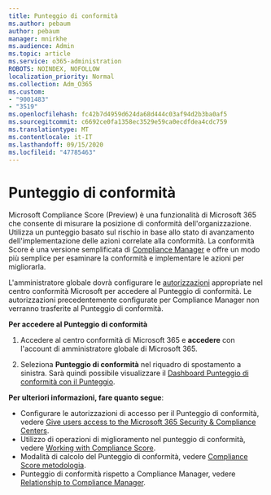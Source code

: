 ```yaml
---
title: Punteggio di conformità
ms.author: pebaum
author: pebaum
manager: mnirkhe
ms.audience: Admin
ms.topic: article
ms.service: o365-administration
ROBOTS: NOINDEX, NOFOLLOW
localization_priority: Normal
ms.collection: Adm_O365
ms.custom:
- "9001483"
- "3519"
ms.openlocfilehash: fc42b7d4959d624da68d444c03af94d2b3ba0af5
ms.sourcegitcommit: c6692ce0fa1358ec3529e59ca0ecdfdea4cdc759
ms.translationtype: MT
ms.contentlocale: it-IT
ms.lasthandoff: 09/15/2020
ms.locfileid: "47785463"
---
```

# <a name="compliance-score"></a>Punteggio di conformità

Microsoft Compliance Score (Preview) è una funzionalità di Microsoft 365 che consente di misurare la posizione di conformità dell'organizzazione. Utilizza un punteggio basato sul rischio in base allo stato di avanzamento dell'implementazione delle azioni correlate alla conformità.   La conformità Score è una versione semplificata di [Compliance Manager](https://docs.microsoft.com/microsoft-365/compliance/compliance-manager-overview) e offre un modo più semplice per esaminare la conformità e implementare le azioni per migliorarla. 

L'amministratore globale dovrà configurare le [autorizzazioni](https://docs.microsoft.com/microsoft-365/security/office-365-security/permissions-in-the-security-and-compliance-center) appropriate nel centro conformità Microsoft per accedere al Punteggio di conformità.  Le autorizzazioni precedentemente configurate per Compliance Manager non verranno trasferite al Punteggio di conformità.

**Per accedere al Punteggio di conformità**

1. Accedere al centro conformità di Microsoft 365 e **accedere** con l'account di amministratore globale di Microsoft 365.

2. Seleziona **Punteggio di conformità** nel riquadro di spostamento a sinistra. Sarà quindi possibile visualizzare il [Dashboard Punteggio di conformità con il Punteggio](https://docs.microsoft.com/microsoft-365/compliance/compliance-score-setup#understand-the-compliance-score-dashboard).
 

**Per ulteriori informazioni, fare quanto segue**:

- Configurare le autorizzazioni di accesso per il Punteggio di conformità, vedere [Give users access to the Microsoft 365 Security & Compliance Centers](https://docs.microsoft.com/microsoft-365/security/office-365-security/grant-access-to-the-security-and-compliance-center).
- Utilizzo di operazioni di miglioramento nel punteggio di conformità, vedere  [Working with Compliance Score](https://docs.microsoft.com/microsoft-365/compliance/working-with-compliance-score).
- Modalità di calcolo del Punteggio di conformità, vedere [Compliance Score metodologia](https://docs.microsoft.com/microsoft-365/compliance/compliance-score-methodology).
- Punteggio di conformità rispetto a Compliance Manager, vedere [Relationship to Compliance Manager](https://docs.microsoft.com/microsoft-365/compliance/compliance-score#relationship-to-compliance-manager).

